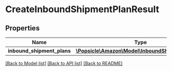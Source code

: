 # CreateInboundShipmentPlanResult

## Properties
Name | Type | Description | Notes
------------ | ------------- | ------------- | -------------
**inbound_shipment_plans** | [**\Popsicle\Amazon\Model\InboundShipmentPlanList**](InboundShipmentPlanList.md) |  | [optional] 

[[Back to Model list]](../../README.md#documentation-for-models) [[Back to API list]](../../README.md#documentation-for-api-endpoints) [[Back to README]](../../README.md)

